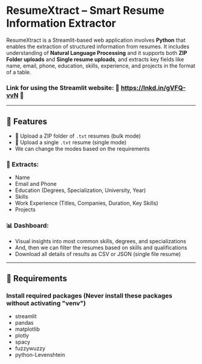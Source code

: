 # ResumeXtract – Smart Resume Information Extractor

ResumeXtract is a Streamlit-based web application involves **Python** that enables the extraction of structured information from resumes. 
It includes understanding of **Natural Language Processing** and it supports both **ZIP Folder uploads** and **Single resume uploads**, 
and extracts key fields like name, email, phone, education, skills, experience, and projects in the format of a table.

### Link for using the Streamlit website: 🔗 https://lnkd.in/gVFQ-vvN 🔗
---

## 🚀 Features

- 📂 Upload a ZIP folder of `.txt` resumes (bulk mode)
- 📄 Upload a single `.txt` resume (single mode)
- We can change the modes based on the requirements
### 🧠 Extracts:
  - Name
  - Email and Phone
  - Education (Degrees, Specialization, University, Year)
  - Skills
  - Work Experience (Titles, Companies, Duration, Key Skills)
  - Projects
### 📊 Dashboard:
  - Visual insights into most common skills, degrees, and specializations
  - And, then we can filter the resumes based on skills and qualifications
  - Download all details of results as CSV or JSON (single file resume)

---

## 🚀 Requirements

### Install required packages (Never install these packages without activating "venv")
- streamlit
- pandas
- matplotlib
- plotly
- spacy
- fuzzywuzzy
- python-Levenshtein


